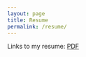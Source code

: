 ```yaml
---
layout: page
title: Resume
permalink: /resume/
---
```


Links to my resume: <a href="/assets/pdf/resume.pdf" target="_blank">PDF</a>
